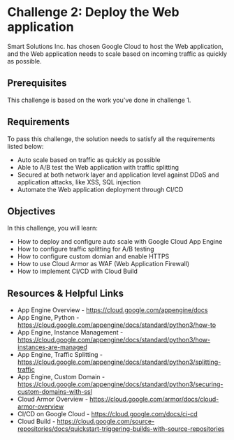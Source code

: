 # Challenge 2: Deploy the Web application
Smart Solutions Inc. has chosen Google Cloud to host the Web application, and the Web application needs to scale based on incoming traffic as quickly as possible. 

## Prerequisites
This challenge is based on the work you've done in challenge 1. 

## Requirements
To pass this challenge, the solution needs to satisfy all the requirements listed below:
- Auto scale based on traffic as quickly as possible
- Able to A/B test the Web application with traffic splitting
- Secured at both network layer and application level against DDoS and application attacks, like XSS, SQL injection
- Automate the Web application deployment through CI/CD

## Objectives 
In this challenge, you will learn:
- How to deploy and configure auto scale with Google Cloud App Engine
- How to configure traffic splitting for A/B testing
- How to configure custom domian and enable HTTPS 
- How to use Cloud Armor as WAF (Web Application Firewall)
- How to implement CI/CD with Cloud Build

## Resources & Helpful Links
- App Engine Overview - <https://cloud.google.com/appengine/docs>
- App Engine, Python - <https://cloud.google.com/appengine/docs/standard/python3/how-to>
- App Engine, Instance Management - <https://cloud.google.com/appengine/docs/standard/python3/how-instances-are-managed>
- App Engine, Traffic Splitting - <https://cloud.google.com/appengine/docs/standard/python3/splitting-traffic>
- App Engine, Custom Domain - <https://cloud.google.com/appengine/docs/standard/python3/securing-custom-domains-with-ssl>
- Cloud Armor Overview - <https://cloud.google.com/armor/docs/cloud-armor-overview>
- CI/CD on Google Cloud - <https://cloud.google.com/docs/ci-cd>
- Cloud Build - <https://cloud.google.com/source-repositories/docs/quickstart-triggering-builds-with-source-repositories>
